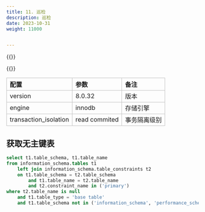 ```yaml
---
title: 11. 巡检
description: 巡检
date: 2023-10-31
weight: 11000


---
```

<style>
th, td {
  border: 1px solid rgb(190, 190, 190);
}
</style>

{{<alert  color="secondary">}}



{{</alert>}}

| 配置                  | 参数          | 备注         |
| :-------------------- | :------------ | :----------- |
| version               | 8.0.32        | 版本         |
| engine                | innodb        | 存储引擎     |
| transaction_isolation | read commited | 事务隔离级别 |





## 获取无主键表


```sql
select t1.table_schema, t1.table_name
from information_schema.tables t1
	left join information_schema.table_constraints t2
	on t1.table_schema = t2.table_schema
		and t1.table_name = t2.table_name
		and t2.constraint_name in ('primary')
where t2.table_name is null
	and t1.table_type = 'base table'
	and t1.table_schema not in ('information_schema', 'performance_schema', 'mysql', 'sys');

```



















